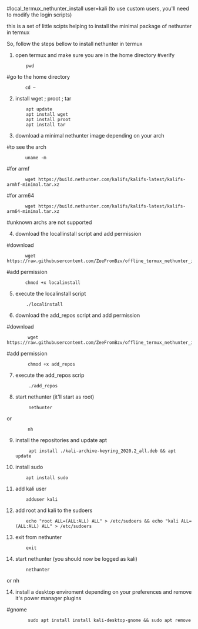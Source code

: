 #local_termux_nethunter_install
user=kali (to use custom users, you'll need to modify the login scripts)

this is a set of little scipts helping to install the minimal package of nethunter in termux

So, follow the steps bellow to install nethunter in termux

1) open termux and make sure you are in the home directory
  #verify

           pwd

  #go to the home directory

           cd ~

2) install wget ; proot ; tar

           apt update
           apt install wget
           apt install proot
           apt install tar

3) download a minimal nethunter image depending on your arch

  #to see the arch

           uname -m

  #for armf

           wget https://build.nethunter.com/kalifs/kalifs-latest/kalifs-armhf-minimal.tar.xz
  
  #for arm64

           wget https://build.nethunter.com/kalifs/kalifs-latest/kalifs-arm64-minimal.tar.xz

  #unknown archs are not supported

4) download the locallinstall script and add permission

  #download

           wget https://raw.githubusercontent.com/ZeeFromBzv/offline_termux_nethunter_install/main/localinstall
  
  #add permission

           chmod +x localinstall

5) execute the localinstall script

           ./localinstall

6) download the add_repos script and add permission

  #download

            wget https://raw.githubusercontent.com/ZeeFromBzv/offline_termux_nethunter_install/main/add_repos

  #add permission

            chmod +x add_repos

7) execute the add_repos scrip

            ./add_repos

8) start nethunter (it'll start as root)

            nethunter

or

            nh

9) install the repositories and update apt

            apt install ./kali-archive-keyring_2020.2_all.deb && apt update

10) install sudo

            apt install sudo

11) add kali user

            adduser kali

11) add root and kali to the sudoers

            echo "root ALL=(ALL:ALL) ALL" > /etc/sudoers && echo "kali ALL=(ALL:ALL) ALL" > /etc/sudoers

12) exit from nethunter

            exit

13) start nethunter (you should now be logged as kali)

            nethunter
or
            nh

14) install a desktop enviroment depending on your preferences and remove it's power manager plugins

#gnome

            sudo apt install install kali-desktop-gnome && sudo apt remove
